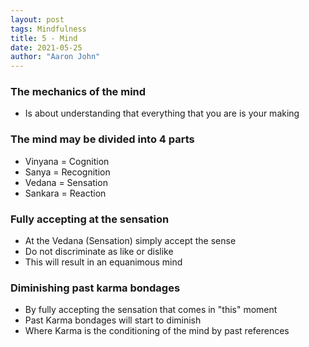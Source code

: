 ```yaml
---
layout: post
tags: Mindfulness
title: 5 - Mind
date: 2021-05-25
author: "Aaron John"
---
```


### The mechanics of the mind

- Is about understanding that everything that you are is your making

### The mind may be divided into 4 parts

- Vinyana = Cognition
- Sanya = Recognition
- Vedana = Sensation
- Sankara = Reaction

### Fully accepting at the sensation

- At the Vedana (Sensation) simply accept the sense
- Do not discriminate as like or dislike
- This will result in an equanimous mind

### Diminishing past karma bondages

- By fully accepting the sensation that comes in "this" moment
- Past Karma bondages will start to diminish
- Where Karma is the conditioning of the mind by past references
